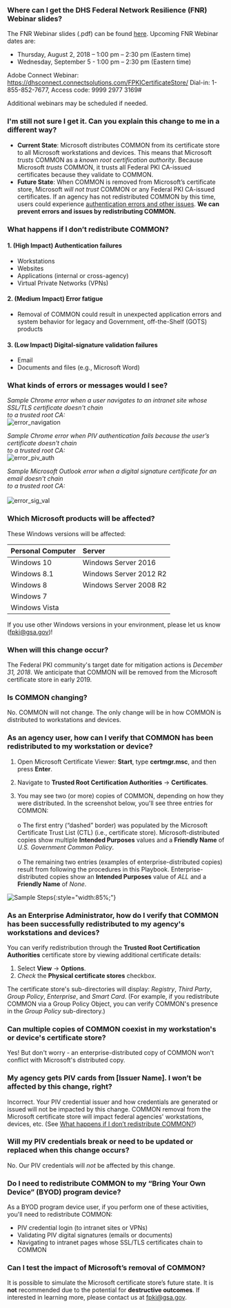 <br>

### Where can I get the DHS Federal Network Resilience (FNR) Webinar slides?
The FNR Webinar slides (.pdf) can be found <a target="_blank" href="{{site.baseurl}}/docs/FPKI_Trust_Removal_-_FNR_Webinar_07182018.pdf">here</a>. Upcoming FNR Webinar dates are:
* Thursday, August 2, 2018 – 1:00 pm – 2:30 pm (Eastern time)
* Wednesday, September 5 - 1:00 pm – 2:30 pm (Eastern time)

Adobe Connect Webinar:
https://dhsconnect.connectsolutions.com/FPKICertificateStore/
Dial-in:  1-855-852-7677, Access code: 9999 2977 3169#

Additional webinars may be scheduled if needed.

### I'm still not sure I get it. Can you explain this change to me in a different way?
- **Current State**: Microsoft distributes COMMON from its certificate store to all Microsoft workstations and devices. This means that Microsoft *trusts* COMMON as a *known root certification authority*. Because Microsoft *trusts* COMMON, it trusts all Federal PKI CA-issued certificates because they validate to COMMON.
- **Future State**: When COMMON is removed from Microsoft’s certificate store, Microsoft *will not trust* COMMON or any Federal PKI CA-issued certificates. If an agency has not redistributed COMMON by this time, users could experience [authentication errors and other issues](#what-happens-if-i-dont-redistribute-common). **We can prevent errors and issues by redistributing COMMON.**


### What happens if I don’t redistribute COMMON?

#### 1. (High Impact) Authentication failures
- Workstations 
- Websites  
- Applications (internal or cross-agency)
- Virtual Private Networks (VPNs)

#### 2. (Medium Impact) Error fatigue
- Removal of COMMON could result in unexpected application errors and system behavior for legacy and Government, off-the-Shelf (GOTS) products

#### 3. (Low Impact) Digital-signature validation failures
- Email
- Documents and files (e.g., Microsoft Word)


### What kinds of errors or messages would I see?

*Sample Chrome error when a user navigates to an intranet site whose SSL/TLS certificate doesn't chain<br>to a trusted root CA:*
     <br>
     ![error_navigation]({{site.baseurl}}/img/error_navigation.png)

*Sample Chrome error when PIV authentication fails because the user’s certificate doesn't chain<br>to a trusted root CA:*
     <br>
     ![error_piv_auth]({{site.baseurl}}/img/error_piv_auth.png)

*Sample Microsoft Outlook error when a digital signature certificate for an email doesn't chain<br>to a trusted root CA:*
     <br>
     <br>
     ![error_sig_val]({{site.baseurl}}/img/error_sig_val.png)

### Which Microsoft products will be affected?
These Windows versions will be affected:

| **Personal Computer** |  **Server** | 
| :-------- |  :-------- | 
| Windows 10  | Windows Server 2016 |
| Windows 8.1   | Windows Server 2012 R2 |
| Windows 8   | Windows Server 2008 R2 |
| Windows 7   | |
| Windows Vista   | | 

If you use other Windows versions in your environment, please let us know (fpki@gsa.gov)!

### When will this change occur?

The Federal PKI community's target date for mitigation actions is *December 31, 2018*.  We anticipate that COMMON will be removed from the Microsoft certificate store in early 2019.

### Is COMMON changing?

No. COMMON will not change. The only change will be in how COMMON is distributed to workstations and devices.


### As an agency user, how can I verify that COMMON has been redistributed to my workstation or device?

1. Open Microsoft Certificate Viewer:  **Start**, type **certmgr.msc**, and then press **Enter**.

2. Navigate to **Trusted Root Certification Authorities** -> **Certificates**. 

3. You may see two (or more) copies of COMMON, depending on how they were distributed. In the screenshot below, you'll see three entries for COMMON:<br></br>
o The first entry (“dashed” border) was populated by the Microsoft Certificate Trust List (CTL) (i.e., certificate store). Microsoft-distributed copies show multiple **Intended Purposes** values and a **Friendly Name** of *U.S. Government Common Policy*.<br></br>
o The remaining two entries (examples of enterprise-distributed copies) result from following the procedures in this Playbook. Enterprise-distributed copies show an **Intended Purposes** value of *ALL* and a **Friendly Name** of *None*.<br>

![Sample Steps]({{site.baseurl}}/img/verify_trust.png){:style="width:85%;"}

### As an Enterprise Administrator, how do I verify that COMMON has been successfully redistributed to my agency's workstations and devices?

You can verify redistribution through the **Trusted Root Certification Authorities** certificate store by viewing additional certificate details:  

1. Select **View** -> **Options**.
2. *Check* the **Physical certificate stores** checkbox. 

The certificate store's sub-directories will display: *Registry*, *Third Party*, *Group Policy*, *Enterprise*, and *Smart Card*. (For example, if you redistribute COMMON via a Group Policy Object, you can verify COMMON's presence in the *Group Policy* sub-directory.) 

### Can multiple copies of COMMON coexist in my workstation's or device's certificate store?

Yes! But don't worry - an enterprise-distributed copy of COMMON won't conflict with Microsoft's distributed copy. 


### My agency gets PIV cards from [Issuer Name]. I won’t be affected by this change, right?

Incorrect. Your PIV credential issuer and how credentials are generated or issued will not be impacted by this change. COMMON removal from the Microsoft certificate store will impact federal agencies' workstations, devices, etc. (See [What happens if I don’t redistribute COMMON?](#what-happens-if-i-dont-redistribute-common))   

### Will my PIV credentials break or need to be updated or replaced when this change occurs?

No. Our PIV credentials will *not* be affected by this change. 

### Do I need to redistribute COMMON to my “Bring Your Own Device” (BYOD) program device?

As a BYOD program device user, if you perform one of these activities, you'll need to redistribute COMMON:
- PIV credential login (to intranet sites or VPNs) 
- Validating PIV digital signatures (emails or documents)
- Navigating to intranet pages whose SSL/TLS certificates chain to COMMON


### Can I test the impact of Microsoft’s removal of COMMON?

It is possible to simulate the Microsoft certificate store’s future state.  It is **not** recommended due to the potential for **destructive outcomes**. If interested in learning more, please contact us at fpki@gsa.gov.
